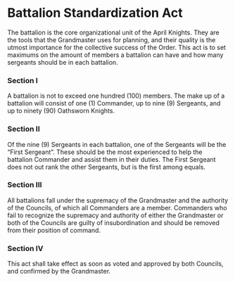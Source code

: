 # Battalion Standardization Act
The battalion is the core organizational unit of the April Knights. They are the tools that the Grandmaster uses for planning, and their quality is the utmost importance for the collective success of the Order. This act is to set maximums on the amount of members a battalion can have and how many sergeants should be in each battalion.

### Section I
A battalion is not to exceed one hundred (100) members. The make up of a battalion will consist of one (1) Commander, up to nine (9) Sergeants, and up to ninety (90) Oathsworn Knights.

### Section II
Of the nine (9) Sergeants in each battalion, one of the Sergeants will be the “First Sergeant”. These should be the most experienced to help the battalion Commander and assist them in their duties. The First Sergeant does not out rank the other Sergeants, but is the first among equals.

### Section III
All battalions fall under the supremacy of the Grandmaster and the authority of the Councils, of which all Commanders are a member. Commanders who fail to recognize the supremacy and authority of either the Grandmaster or both of the Councils are guilty of insubordination and should be removed from their position of command.

### Section IV
This act shall take effect as soon as voted and approved by both Councils, and confirmed by the Grandmaster.
